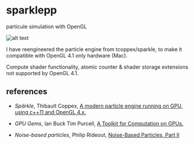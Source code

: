 # sparklepp
particule simulation with OpenGL

![alt text](https://github.com/pptacher/sparklepp/blob/master/screenshot.jpg)

I have reengineered the particle engine from tcoppex/sparkle, to make it compatible with OpenGL 4.1 only hardware (Mac).

Compute shader functionality, atomic counter & shader storage extensions not supported by OpenGL 4.1. 

## references

- *Spärkle*, Thibault Coppex, [A modern particle engine running on GPU, using c++11 and OpenGL 4.x.](https://github.com/tcoppex/sparkle)

- *GPU Gems*, Ian Buck Tim Purcell, [A Toolkit for Computation on GPUs.](http://developer.download.nvidia.com/books/HTML/gpugems/gpugems_ch37.html)

- *Noise-based particles*, Philip Rideout, [Noise-Based Particles, Part II](http://prideout.net/blog/?p=67)
